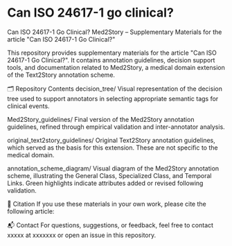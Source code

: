 # Can ISO 24617-1 go clinical?
Can ISO 24617-1 Go Clinical?
Med2Story – Supplementary Materials for the article "Can ISO 24617-1 Go Clinical?"

This repository provides supplementary materials for the article "Can ISO 24617-1 Go Clinical?". It contains annotation guidelines, decision support tools, and documentation related to Med2Story, a medical domain extension of the Text2Story annotation scheme.

🗂️ Repository Contents
decision_tree/
Visual representation of the decision tree used to support annotators in selecting appropriate semantic tags for clinical events.

Med2Story_guidelines/
Final version of the Med2Story annotation guidelines, refined through empirical validation and inter-annotator analysis.

original_text2story_guidelines/
Original Text2Story annotation guidelines, which served as the basis for this extension. These are not specific to the medical domain.

annotation_scheme_diagram/
Visual diagram of the Med2Story annotation scheme, illustrating the General Class, Specialized Class, and Temporal Links. Green highlights indicate attributes added or revised following validation.

📄 Citation
If you use these materials in your own work, please cite the following article:


📬 Contact
For questions, suggestions, or feedback, feel free to contact  xxxxx at xxxxxxx or open an issue in this repository.


